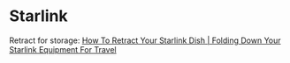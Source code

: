 # Starlink
Retract for storage: [How To Retract Your Starlink Dish | Folding Down Your Starlink Equipment For Travel](https://youtu.be/I_kjZEf4yq4)
